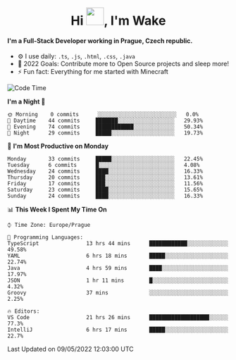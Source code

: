 <h1 align="center">Hi <img src="https://raw.githubusercontent.com/MrWakeCZ/MrWakeCZ/master/Hi.gif" width="40px" />, I'm Wake</h1>

#### I'm a Full-Stack Developer working in Prague, Czech republic.
- ⚙️ I use daily: `.ts`, `.js`, `.html`, `.css`, `.java`
- 🥅 2022 Goals: Contribute more to Open Source projects and sleep more!
- ⚡ Fun fact: Everything for me started with Minecraft

<!--START_SECTION:waka-->
![Code Time](http://img.shields.io/badge/Code%20Time-2%2C385%20hrs%208%20mins-blue)

**I'm a Night 🦉** 

```text
🌞 Morning    0 commits      ░░░░░░░░░░░░░░░░░░░░░░░░░   0.0% 
🌆 Daytime    44 commits     ███████░░░░░░░░░░░░░░░░░░   29.93% 
🌃 Evening    74 commits     ████████████░░░░░░░░░░░░░   50.34% 
🌙 Night      29 commits     █████░░░░░░░░░░░░░░░░░░░░   19.73%

```
📅 **I'm Most Productive on Monday** 

```text
Monday       33 commits     █████░░░░░░░░░░░░░░░░░░░░   22.45% 
Tuesday      6 commits      █░░░░░░░░░░░░░░░░░░░░░░░░   4.08% 
Wednesday    24 commits     ████░░░░░░░░░░░░░░░░░░░░░   16.33% 
Thursday     20 commits     ███░░░░░░░░░░░░░░░░░░░░░░   13.61% 
Friday       17 commits     ███░░░░░░░░░░░░░░░░░░░░░░   11.56% 
Saturday     23 commits     ████░░░░░░░░░░░░░░░░░░░░░   15.65% 
Sunday       24 commits     ████░░░░░░░░░░░░░░░░░░░░░   16.33%

```


📊 **This Week I Spent My Time On** 

```text
⌚︎ Time Zone: Europe/Prague

💬 Programming Languages: 
TypeScript               13 hrs 44 mins      ████████████░░░░░░░░░░░░░   49.58% 
YAML                     6 hrs 18 mins       █████░░░░░░░░░░░░░░░░░░░░   22.74% 
Java                     4 hrs 59 mins       ████░░░░░░░░░░░░░░░░░░░░░   17.97% 
JSON                     1 hr 11 mins        █░░░░░░░░░░░░░░░░░░░░░░░░   4.32% 
Groovy                   37 mins             ░░░░░░░░░░░░░░░░░░░░░░░░░   2.25%

🔥 Editors: 
VS Code                  21 hrs 26 mins      ███████████████████░░░░░░   77.3% 
IntelliJ                 6 hrs 17 mins       █████░░░░░░░░░░░░░░░░░░░░   22.7%

```


 Last Updated on 09/05/2022 12:03:00 UTC
<!--END_SECTION:waka-->
